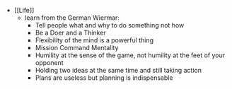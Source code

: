 - [[Life]]
    - learn from the German Wiermar:
        - Tell people what and why to do something not how
        - Be a Doer and a Thinker
        - Flexibility of the mind is a powerful thing
        - Mission Command Mentality
        - Humility at the sense of the game, not humility at the feet of your opponent
        - Holding two ideas at the same time and still taking action
        - Plans are useless but planning is indispensable
